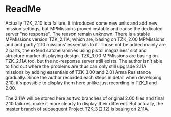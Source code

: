 # ReadMe
Actually TZK_2.10 is a failure. It introduced some new units and add new mission settings, but MPMissions proved instable and cause the dedicated server "no response". The reason remain unknown.
There is a stable MPMissions version TZK_2.11A, which are, basing on TZK_2.00 MPMissions and add partly 2.10 missions' essentials to it. Those not be added mainly are 2 parts, the extend satchels/mines using pistol magazines' slot and structure marker displaying design.
TZK_3.00 MPMissions are basing on TZK_2.11A too, but the no-response server still exists. The author isn't able to find out where the problems are thus can only still upgrade 2.11A missions by adding essentials of TZK_3.00 and 2.01 Arma Resistance gradually.
Since the author recorded each steps in detail when developing 2.10, it's possible to display them here unlike just recording in TZK_1 and 2.00.

The 2.11A will be stored here as two branches of original 2.00 files and final 2.10 failures, make it more clearly to display their different. But actually, the master branch of subsequent Project TZK_3(2.12) is basing on 2.11A.
